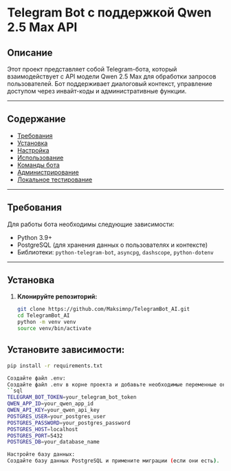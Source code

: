  # Telegram Bot с поддержкой Qwen 2.5 Max API

## Описание
Этот проект представляет собой Telegram-бота, который взаимодействует с API модели Qwen 2.5 Max для обработки запросов пользователей. Бот поддерживает диалоговый контекст, управление доступом через инвайт-коды и административные функции.

---

## Содержание
- [Требования](#требования)
- [Установка](#установка)
- [Настройка](#настройка)
- [Использование](#использование)
- [Команды бота](#команды-бота)
- [Администрирование](#администрирование)
- [Локальное тестирование](#локальное-тестирование)

---

## Требования
Для работы бота необходимы следующие зависимости:
- Python 3.9+
- PostgreSQL (для хранения данных о пользователях и контексте)
- Библиотеки: `python-telegram-bot`, `asyncpg`, `dashscope`, `python-dotenv`

---

## Установка
1. **Клонируйте репозиторий:**
   ```bash
   git clone https://github.com/Maksimnp/TelegramBot_AI.git
   cd TelegramBot_AI
   python -m venv venv
   source venv/bin/activate
   
## Установите зависимости:
   ```bash
   pip install -r requirements.txt

Создайте файл .env:
   Создайте файл .env в корне проекта и добавьте необходимые переменные окружения:
``sql
TELEGRAM_BOT_TOKEN=your_telegram_bot_token
QWEN_APP_ID=your_qwen_app_id
QWEN_API_KEY=your_qwen_api_key
POSTGRES_USER=your_postgres_user
POSTGRES_PASSWORD=your_postgres_password
POSTGRES_HOST=localhost
POSTGRES_PORT=5432
POSTGRES_DB=your_database_name

Настройте базу данных:
Создайте базу данных PostgreSQL и примените миграции (если они есть).

